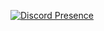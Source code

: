[![Discord Presence](https://lanyard.cnrad.dev/api/819285379982557265)](https://discord.com/users/819285379982557265)
